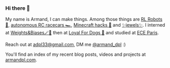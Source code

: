 ### Hi there 👋

My name is Armand, I can make things. Among those things are [RL Robots 🤖](https://github.com/Armandpl/furuta), [autonomous RC racecars 🏎️](https://github.com/Armandpl/wandb-jetracer), [Minecraft hacks 🥷](https://armandpl.com/projects/cng-mods) and [✨jewels✨](https://www.youtube.com/watch?v=Phko7W1RhAA). I interned at [Weights&Biases🪄🐝](https://wandb.ai/site) then at [Loyal For Dogs 🐶](https://loyalfordogs.com/) and studied at [ECE Paris](https://www.ece.fr/ecole-ingenieur/).

Reach out at adpl33@gmail.com, DM me [@armand_dpl](https://twitter.com/armand_dpl) :)

You'll find an index of my recent blog posts, videos and projects at [armandpl.com](https://armandpl.com).

<!--
**Armandpl/armandpl** is a ✨ _special_ ✨ repository because its `README.md` (this file) appears on your GitHub profile.

Here are some ideas to get you started:

- 🔭 I’m currently working on ...
- 🌱 I’m currently learning ...
- 👯 I’m looking to collaborate on ...
- 🤔 I’m looking for help with ...
- 💬 Ask me about ...
- 📫 How to reach me: ...
- 😄 Pronouns: ...
- ⚡ Fun fact: ...
-->
